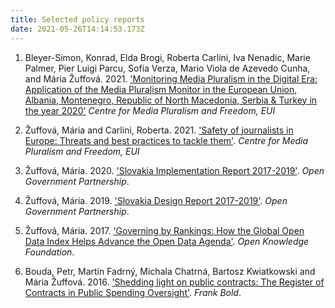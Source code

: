 ```yaml
---
title: Selected policy reports
date: 2021-05-26T14:14:53.173Z
---
```

1. Bleyer-Simon, Konrad, Elda Brogi, Roberta Carlini, Iva Nenadic, Marie Palmer, Pier Luigi Parcu, Sofia Verza, Mario Viola de Azevedo Cunha, and Mária Žuffová. 2021. ['Monitoring Media Pluralism in the Digital Era: Application of the Media Pluralism Monitor in the European Union, Albania, Montenegro, Republic of North Macedonia, Serbia & Turkey in the year 2020'](https://cmpf.eui.eu/media-pluralism-monitor/mpm-2021/) *Centre for Media Pluralism and Freedom, EUI*


2. Žuffová, Mária and Carlini, Roberta. 2021. ['Safety of journalists in Europe: Threats and best practices to tackle them'](https://cadmus.eui.eu/handle/1814/70637). *Centre for Media Pluralism and Freedom, EUI*

3. Žuffová, Mária. 2020. ['Slovakia Implementation Report 2017-2019'](https://www.opengovpartnership.org/wp-content/uploads/2020/04/Slovakia_Implementation_Report_2017-2019_EN.pdf). *Open Government Partnership*.

4. Žuffová, Mária. 2019. ['Slovakia Design Report 2017-2019'](https://www.opengovpartnership.org/wp-content/uploads/2019/06/Slovakia_Design-Report_2017-2019_EN.pdf). *Open Government Partnership*.

5. Žuffová, Mária. 2017. ['Governing by Rankings: How the Global Open Data Index Helps Advance the Open Data Agenda'](https://research.okfn.org/governing-by-rankings/). *Open Knowledge Foundation*.

6. Bouda, Petr, Martin Fadrný, Michala Chatrná, Bartosz Kwiatkowski and Mária Žuffová. 2016. ['Shedding light on public contracts: The Register of Contracts in Public Spending Oversight'](https://en.frankbold.org/sites/default/files/publikace/shedding_light_on_public_contracts_fin.pdf). *Frank Bold*. 